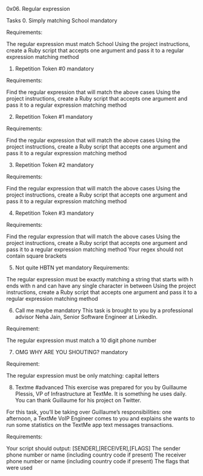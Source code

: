 0x06. Regular expression

Tasks
0. Simply matching School
mandatory


Requirements:

The regular expression must match School
Using the project instructions, create a Ruby script that accepts one argument and pass it to a regular expression matching method

1. Repetition Token #0
mandatory


Requirements:

Find the regular expression that will match the above cases
Using the project instructions, create a Ruby script that accepts one argument and pass it to a regular expression matching method

2. Repetition Token #1
mandatory


Requirements:

Find the regular expression that will match the above cases
Using the project instructions, create a Ruby script that accepts one argument and pass it to a regular expression matching method

3. Repetition Token #2
mandatory


Requirements:

Find the regular expression that will match the above cases
Using the project instructions, create a Ruby script that accepts one argument and pass it to a regular expression matching method

4. Repetition Token #3
mandatory


Requirements:

Find the regular expression that will match the above cases
Using the project instructions, create a Ruby script that accepts one argument and pass it to a regular expression matching method
Your regex should not contain square brackets

5. Not quite HBTN yet
mandatory
Requirements:

The regular expression must be exactly matching a string that starts with h ends with n and can have any single character in between
Using the project instructions, create a Ruby script that accepts one argument and pass it to a regular expression matching method

6. Call me maybe
mandatory
This task is brought to you by a professional advisor Neha Jain, Senior Software Engineer at LinkedIn.

Requirement:

The regular expression must match a 10 digit phone number

7. OMG WHY ARE YOU SHOUTING?
mandatory


Requirement:

The regular expression must be only matching: capital letters

8. Textme
#advanced
This exercise was prepared for you by Guillaume Plessis, VP of Infrastructure at TextMe. It is something he uses daily. You can thank Guillaume for his project on Twitter.

For this task, you’ll be taking over Guillaume’s responsibilities: one afternoon, a TextMe VoIP Engineer comes to you and explains she wants to run some statistics on the TextMe app text messages transactions.

Requirements:

Your script should output: [SENDER],[RECEIVER],[FLAGS]
The sender phone number or name (including country code if present)
The receiver phone number or name (including country code if present)
The flags that were used
